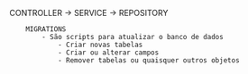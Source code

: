 CONTROLLER 
    -> SERVICE
        -> REPOSITORY
        

        MIGRATIONS
            - São scripts para atualizar o banco de dados
                - Criar novas tabelas
                - Criar ou alterar campos
                - Remover tabelas ou quaisquer outros objetos